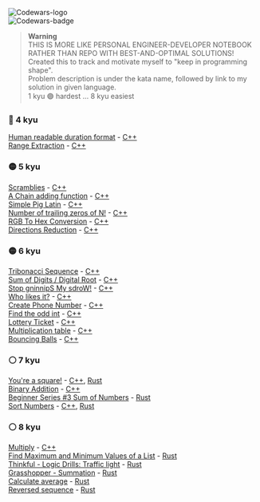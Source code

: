 ![Codewars-logo](https://uploads-ssl.webflow.com/62e3ee10882dc50bcae8d07a/632615af0bde3512ecfb2718_codewars-logo.svg)\
![Codewars-badge](https://www.codewars.com/users/Arkadiusz%20Papaj/badges/small)

> __Warning__\
> THIS IS MORE LIKE PERSONAL ENGINEER-DEVELOPER NOTEBOOK RATHER THAN REPO WITH BEST-AND-OPTIMAL SOLUTIONS!\
> Created this to track and motivate myself to "keep in programming shape".\
> Problem description is under the kata name, followed by link to my solution in given language.\
> 1 kyu :purple_circle: hardest ... 8 kyu easiest

### :large_blue_circle: 4 kyu 
[Human readable duration format](https://www.codewars.com/kata/52742f58faf5485cae000b9a) - [C++](4kyu/human-readable-duration-format.cpp)\
[Range Extraction](https://www.codewars.com/kata/51ba717bb08c1cd60f00002f) - [C++](4kyu/range-extraction.cpp)

### :yellow_circle: 5 kyu
[Scramblies](https://www.codewars.com/kata/55c04b4cc56a697bb0000048) - [C++](5kyu/scramblies.cpp)\
[A Chain adding function](https://www.codewars.com/kata/539a0e4d85e3425cb0000a88) - [C++](5kyu/a-chain-adding-function.cpp)\
[Simple Pig Latin](https://www.codewars.com/kata/520b9d2ad5c005041100000f) - [C++](5kyu/simple-pig-latin.cpp)\
[Number of trailing zeros of N!](https://www.codewars.com/kata/52f787eb172a8b4ae1000a34) - [C++](5kyu/number-of-trailing-zeros-of-n.cpp)\
[RGB To Hex Conversion](https://www.codewars.com/kata/513e08acc600c94f01000001) - [C++](5kyu/rgb-to-hex-conversion.cpp)\
[Directions Reduction](https://www.codewars.com/kata/550f22f4d758534c1100025a) - [C++](5kyu/directions-reduction.cpp)

### :yellow_circle: 6 kyu
[Tribonacci Sequence](https://www.codewars.com/kata/556deca17c58da83c00002db) - [C++](6kyu/tribonacci-sequence.cpp)\
[Sum of Digits / Digital Root](https://www.codewars.com/kata/541c8630095125aba6000c00) - [C++](6kyu/sum-of-digits-digital-root.cpp)\
[Stop gninnipS My sdroW!](https://www.codewars.com/kata/5264d2b162488dc400000001) - [C++](6kyu/stop-gninnips-my-sdrow.cpp)\
[Who likes it?](https://www.codewars.com/kata/5266876b8f4bf2da9b000362) - [C++](6kyu/who-likes-it.cpp)\
[Create Phone Number](https://www.codewars.com/kata/525f50e3b73515a6db000b83) - [C++](6kyu/create-phone-number.cpp)\
[Find the odd int](https://www.codewars.com/kata/54da5a58ea159efa38000836) - [C++](6kyu/find-the-odd-int.cpp)\
[Lottery Ticket](https://www.codewars.com/kata/57f625992f4d53c24200070e) - [C++](6kyu/lottery-ticket.cpp)\
[Multiplication table](https://www.codewars.com/kata/534d2f5b5371ecf8d2000a08) - [C++](6kyu/multiplication-table.cpp)\
[Bouncing Balls](https://www.codewars.com/kata/5544c7a5cb454edb3c000047) - [C++](6kyu/bouncing-balls.cpp)

### :white_circle: 7 kyu
[You're a square!](https://www.codewars.com/kata/54c27a33fb7da0db0100040e) - [C++](7kyu/youre-a-square.cpp), [Rust](7kyu/youre-a-square.rs)\
[Binary Addition](https://www.codewars.com/kata/551f37452ff852b7bd000139) - [C++](7kyu/binary-addition.cpp)\
[Beginner Series #3 Sum of Numbers](https://www.codewars.com/kata/55f2b110f61eb01779000053) - [Rust](7kyu/beginner-series-3-sum-of-numbers.rs)\
[Sort Numbers](https://www.codewars.com/kata/5174a4c0f2769dd8b1000003) - [C++](7kyu/sort-numbers.cpp), [Rust](7kyu/sort-numbers.rs)

### :white_circle: 8 kyu
[Multiply](https://www.codewars.com/kata/50654ddff44f800200000004) - [C++](8kyu/multiply.cpp)\
[Find Maximum and Minimum Values of a List](https://www.codewars.com/kata/577a98a6ae28071780000989) - [Rust](8kyu/find-maximum-and-minimum-values-of-a-list.rs)\
[Thinkful - Logic Drills: Traffic light](https://www.codewars.com/kata/58649884a1659ed6cb000072) - [Rust](8kyu/thinkful-logic-drills-traffic-light.rs)\
[Grasshopper - Summation](https://www.codewars.com/kata/55d24f55d7dd296eb9000030) - [Rust](8kyu/grasshopper-summation.rs)\
[Calculate average](https://www.codewars.com/kata/57a2013acf1fa5bfc4000921) - [Rust](8kyu/calculate-average.rs)\
[Reversed sequence](https://www.codewars.com/kata/5a00e05cc374cb34d100000d) - [Rust](8kyu/reversed-sequence.rs)